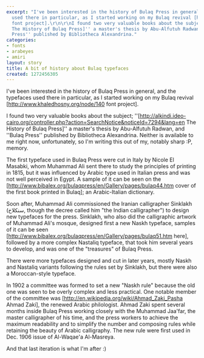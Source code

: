 ```yaml
---
excerpt: "I've been interested in the history of Bulaq Press in general, and the typefaces
  used there in particular, as I started working on my Bulaq revival [http://www.khaledhosny.org/node/140
  font project].\r\n\r\nI found two very valuable books about the subject; ''[http://alkindi.ideo-cairo.org/controller.php?action=SearchNotice&noticeId=7294&lang=en
  The History of Bulaq Press]'' a master's thesis by Abu-Alfutuh Radwan, and ''Bulaq
  Press'' published by Bibliotheca Alexandrina."
categories:
- fonts
- arabeyes
- amiri
layout: story
title: A bit of history about Bulaq typefaces
created: 1272456305
---
```

I've been interested in the history of Bulaq Press in general, and the typefaces used there in particular, as I started working on my Bulaq revival [http://www.khaledhosny.org/node/140 font project].

I found two very valuable books about the subject; ''[http://alkindi.ideo-cairo.org/controller.php?action=SearchNotice&noticeId=7294&lang=en The History of Bulaq Press]'' a master's thesis by Abu-Alfutuh Radwan, and ''Bulaq Press'' published by Bibliotheca Alexandrina. Neither is available to me right now, unfortunately, so I'm writing this out of my, notably sharp :P, memory.

The first typeface used in Bulaq Press were cut in Italy by Nicole El Masabki, whom Muhammad Ali sent there to study the principles of printing in 1815, but it was influenced by Arabic type used in Italian press and was not well perceived in Egypt. A sample of it can be seen on the [http://www.bibalex.org/bulaqpress/en/Gallery/pages/bulaq44.htm cover of the first book printed in Bulaq]; an Arabic-Italian dictionary.

Soon after, Muhammad Ali commissioned the Iranian calligrapher Sinklakh (سنكلاخ, though the decree called him "the Indian calligrapher") to design new typefaces for the press. Sinklakh, who also did the calligraphic artwork of Muhammad Ali's mosque, designed first a new Naskh typeface, samples of it can be seen [http://www.bibalex.org/bulaqpress/en/Gallery/pages/bulaq51.htm here], followed by a more complex Nastaliq typeface, that took him several years to develop, and was one of the "treasures" of Bulaq Press.

There were more typefaces designed and cut in later years, mostly Naskh and Nastaliq variants following the rules set by Sinklakh, but there were also a Moroccan-style typeface.

In 1902 a committee was formed to set a new "Naskh rule" because the old one was seen to be overly complex and less practical. One notable member of the committee was [http://en.wikipedia.org/wiki/Ahmad_Zaki_Pasha Ahmad Zaki], the renewed Arabic philologist. Ahmad Zaki spent several months inside Bulaq Press working closely with the Muhammad Jaa'far, the master calligrapher of his time, and the press workers to achieve the maximum readability and to simplify the number and composing rules while retaining the beauty of Arabic calligraphy. The new rule were first used in Dec. 1906 issue of Al-Waqae'a Al-Masreya.

And that last iteration is what I'm after :)
